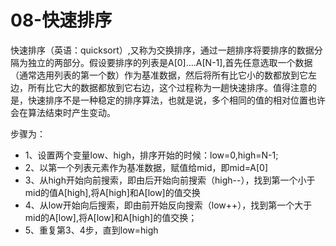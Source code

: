 # 08-快速排序


快速排序（英语：quicksort）,又称为交换排序，通过一趟排序将要排序的数据分隔为独立的两部分。假设要排序的列表是A[0]....A[N-1],首先任意选取一个数据（通常选用列表的第一个数）作为基准数据，然后将所有比它小的数都放到它左边，所有比它大的数据都放到它右边，这个过程称为一趟快速排序。值得注意的是，快速排序不是一种稳定的排序算法，也就是说，多个相同的值的相对位置也许会在算法结束时产生变动。


步骤为：

- 1、设置两个变量low、high，排序开始的时候：low=0,high=N-1;
- 2、以第一个列表元素作为基准数据，赋值给mid，即mid=A[0]
- 3、从high开始向前搜索，即由后开始向前搜索（high--），找到第一个小于mid的值A[high],将A[high]和A[low]的值交换
- 4、从low开始向后搜索，即由前开始反向搜索（low++），找到第一个大于mid的A[low],将A[low]和A[high]的值交换；
- 5、重复第3、4步，直到low=high